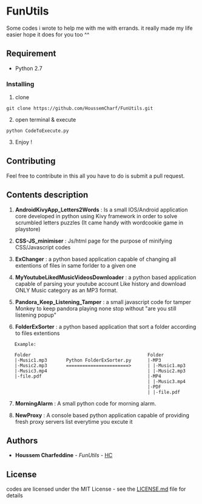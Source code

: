 # FunUtils

 Some codes i wrote to help me with me with errands. it really made my life easier hope it does for you too ^^

## Requirement

* Python 2.7


### Installing

1. clone

```
git clone https://github.com/HoussemCharf/FunUtils.git
```

2. open terminal & execute 
```
python CodeToExecute.py
```

3. Enjoy !


## Contributing

Feel free to contribute in this all you have to do is submit a pull request.

## Contents description
1. **AndroidKivyApp_Letters2Words** : Is a small IOS/Android application core developed in python using Kivy framework in order to solve scrumbled letters puzzles (It came handy with wordcookie game in playstore)

2. **CSS-JS_minimiser** : Js/html page for the purpose of minifying CSS/Javascript codes

3. **ExChanger** : a python based application capable of changing all extentions of files in same forlder to a given one

4. **MyYoutubeLikedMusicVideosDownloader** : a python based application capable of parsing your youtube account Like history and download ONLY Music category as an MP3 format.

5. **Pandora_Keep_Listening_Tamper** : a small javascript code for tamper Monkey to keep pandora playing none stop without "are you still listening popup"

6. **FolderExSorter** : a python based application that sort a folder according to files extentions 

```
   Example:
   
   Folder                                           Folder
   |-Music1.mp3       Python FolderExSorter.py      |-MP3
   |-Music2.mp3       =======================>      | |-Music1.mp3 
   |-Music3.mp4                                     | |-Music2.mp3
   |-file.pdf                                       |-MP4
                                                    | |-Music3.mp4
                                                    |-PDF
                                                    | |-file.pdf
```


7. **MorningAlarm** : A small python code for morning alarm.
  
8. **NewProxy** : A console based python application capable of providing fresh proxy servers list everytime you excute it
  
## Authors

* **Houssem Charfeddine** - *FunUtils* - [HC](https://github.com/HoussemCharf)


## License

codes are licensed under the MIT License - see the [LICENSE.md](LICENSE) file for details

